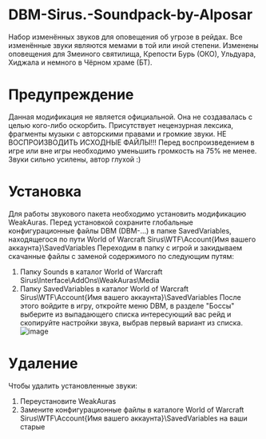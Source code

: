 # DBM-Sirus.-Soundpack-by-Alposar
Набор изменённых звуков для оповещения об угрозе в рейдах. Все изменённые звуки являются мемами в той или иной степени. Изменены оповещения для Змеиного святилища, Крепости Бурь (ОКО), Ульдуара, Хиджала и немного в Чёрном храме (БТ).
# Предупреждение
Данная модификация не является официальной. Она не создавалась с целью кого-либо оскорбить.
Присутствует нецензурная лексика, фрагменты музыки с авторскими правами и громкие звуки.
НЕ ВОСПРОИЗВОДИТЬ ИСХОДНЫЕ ФАЙЛЫ!!! Перед воспроизведением в игре или вне игры необходимо уменьшить громкость на 75% не менее. Звуки сильно усилены, автор глухой :)
# Установка
Для работы звукового пакета необходимо установить модификацию WeakAuras. Перед установкой сохраните глобальные конфигурационные файлы DBM (DBM-...) в папке SavedVariables, находящегося по пути World of Warcraft Sirus\WTF\Account\{Имя вашего аккаунта}\SavedVariables
Переходим в папку с игрой и закидываем скачанные файлы с заменой содержимого по следующим путям:
1) Папку Sounds в каталог World of Warcraft Sirus\Interface\AddOns\WeakAuras\Media
2) Папку SavedVariables в каталог World of Warcraft Sirus\WTF\Account\{Имя вашего аккаунта}\SavedVariables
После этого войдите в игру, откройте меню DBM, в разделе "Боссы" выберите из выпадающего списка интересующий вас рейд и скопируйте настройки звука, выбрав первый вариант из списка.
![image](https://github.com/user-attachments/assets/2391d22d-a35c-4890-a3ad-b7b3bc39404d)
# Удаление
Чтобы удалить установленные звуки:
1) Переустановите WeakAuras
2) Замените конфигурационные файлы в каталоге World of Warcraft Sirus\WTF\Account\{Имя вашего аккаунта}\SavedVariables на ваши старые
